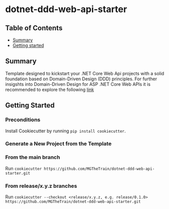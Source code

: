 # dotnet-ddd-web-api-starter

## Table of Contents

+ [Summary](#summary)
+ [Getting started](#getting-started)

## Summary

Template designed to kickstart your .NET Core Web Api projects with a solid foundation based on Domain-Driven Design (DDD) principles. For further insigshts into Domain-Driven Design for ASP .NET Core Web APIs it is recommended to explore the following [link](https://learn.microsoft.com/en-us/dotnet/architecture/microservices/microservice-ddd-cqrs-patterns/ddd-oriented-microservice)

## Getting Started

### Preconditions

Install Cookiecutter by running `pip install cookiecutter`.

### Generate a New Project from the Template

### From the main branch

Run `cookiecutter https://github.com/MGTheTrain/dotnet-ddd-web-api-starter.git`

### From release/x.y.z branches

Run `cookiecutter --checkout <release/x.y.z, e.g. release/0.1.0> https://github.com/MGTheTrain/dotnet-ddd-web-api-starter.git`

